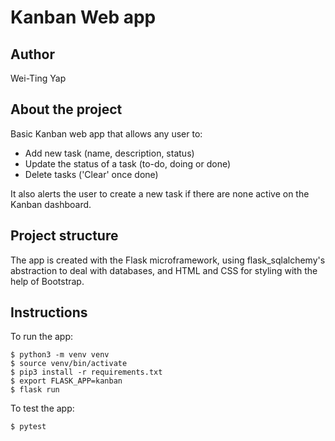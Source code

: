 # Kanban Web app

## Author
Wei-Ting Yap

## About the project
Basic Kanban web app that allows any user to:
- Add new task (name, description, status)
- Update the status of a task (to-do, doing or done)
- Delete tasks ('Clear' once done)

It also alerts the user to create a new task if there are none active on the Kanban dashboard.

## Project structure
The app is created with the Flask microframework, using flask_sqlalchemy's abstraction to deal with databases, and HTML and CSS for styling with the help of Bootstrap.

## Instructions

To run the app:
```
$ python3 -m venv venv
$ source venv/bin/activate
$ pip3 install -r requirements.txt
$ export FLASK_APP=kanban
$ flask run
```

To test the app:
```
$ pytest
```
